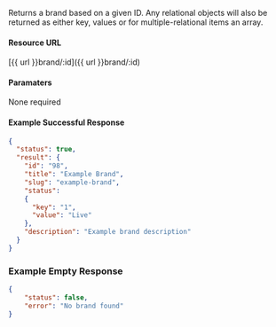 <!--
@title Get brand by ID
@author Moltin Ltd
@description Returns a brand of the given ID

@sidebar 1
@family Brand
@rate No
@auth Yes
@format JSON
@http GET
@version beta
-->

Returns a brand based on a given ID. Any relational objects will also be returned as either key, values or for multiple-relational items an array.


#### Resource URL
[{{ url }}brand/:id]({{ url }}brand/:id)


#### Paramaters
None required

<!--code-->
#### Example Successful Response
``` json
{
  "status": true,
  "result": {
    "id": "98",
    "title": "Example Brand",
    "slug": "example-brand",
    "status":
    {
      "key": "1",
      "value": "Live"
    },
    "description": "Example brand description"
  }
}
```


### Example Empty Response
``` json
{
    "status": false,
    "error": "No brand found"
}
```
<!--/code-->